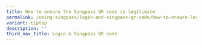 ```yaml
---
title: How to ensure the Singpass QR code is legitimate
permalink: /using-singpass/login-and-singpass-qr-code/how-to-ensure-legitimate-singpass-qr-code/
variant: tiptap
description: ""
third_nav_title: Login & Singpass QR code
---
```

